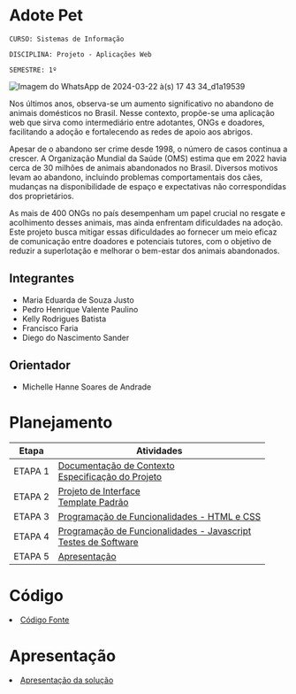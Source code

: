 # Adote Pet

`CURSO: Sistemas de Informação`

`DISCIPLINA: Projeto - Aplicações Web`

`SEMESTRE: 1º`

![Imagem do WhatsApp de 2024-03-22 à(s) 17 43 34_d1a19539](https://github.com/ICEI-PUC-Minas-PMV-SI/pmv-si-2024-1-pe1-t5-adote-pet/assets/160288705/53de2cba-5a20-47a6-8fee-28938f49095e)


Nos últimos anos, observa-se um aumento significativo no abandono de animais domésticos no Brasil. Nesse contexto, propõe-se uma aplicação web que sirva como intermediário entre adotantes, ONGs e doadores, facilitando a adoção e fortalecendo as redes de apoio aos abrigos.

Apesar de o abandono ser crime desde 1998, o número de casos continua a crescer. A Organização Mundial da Saúde (OMS) estima que em 2022 havia cerca de 30 milhões de animais abandonados no Brasil. Diversos motivos levam ao abandono, incluindo problemas comportamentais dos cães, mudanças na disponibilidade de espaço e expectativas não correspondidas dos proprietários. 

As mais de 400 ONGs no país desempenham um papel crucial no resgate e acolhimento desses animais, mas ainda enfrentam dificuldades na adoção. Este projeto busca mitigar essas dificuldades ao fornecer um meio eficaz de comunicação entre doadores e potenciais tutores, com o objetivo de reduzir a superlotação e melhorar o bem-estar dos animais abandonados.

## Integrantes

* Maria Eduarda de Souza Justo
* Pedro Henrique Valente Paulino
* Kelly Rodrigues Batista
* Francisco Faria
* Diego do Nascimento Sander

## Orientador

* Michelle Hanne Soares de Andrade

# Planejamento

| Etapa         | Atividades |
|  :----:   | ----------- |
| ETAPA 1         |[Documentação de Contexto](docs/context.md) <br> [Especificação do Projeto](docs/especification.md) |
| ETAPA 2         |[Projeto de Interface](docs/interface.md) <br> [Template Padrão](docs/template.md) |
| ETAPA 3         |[Programação de Funcionalidades - HTML e CSS](docs/development.md) |
| ETAPA 4        |[Programação de Funcionalidades - Javascript](docs/development.md) <br> [Testes de Software ](docs/tests.md) |
| ETAPA 5         | [Apresentação](presentation/README.md) |

# Código

<li><a href="src/README.md"> Código Fonte</a></li>

# Apresentação

<li><a href="presentation/README.md"> Apresentação da solução</a></li>
